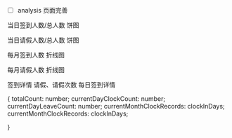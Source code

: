 - [ ] analysis 页面完善

当日签到人数/总人数 饼图

当日请假人数/总人数 饼图

每月签到人数  折线图

每月请假人数  折线图

签到详情 请假、请假次数  每日签到详情



{
    totalCount: number;
    currentDayClockCount: number;
    currentDayLeaveCount: number;
    currentMonthClockRecords: clockInDays;
    currentMonthClockRecords: clockInDays;

}
